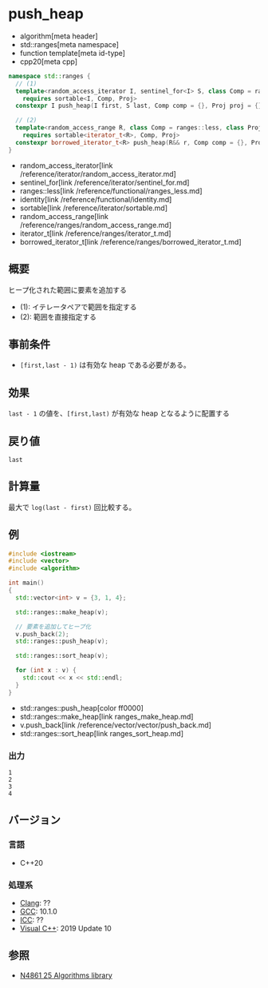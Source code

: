 # push_heap
* algorithm[meta header]
* std::ranges[meta namespace]
* function template[meta id-type]
* cpp20[meta cpp]

```cpp
namespace std::ranges {
  // (1)
  template<random_access_iterator I, sentinel_for<I> S, class Comp = ranges::less, class Proj = identity>
    requires sortable<I, Comp, Proj>
  constexpr I push_heap(I first, S last, Comp comp = {}, Proj proj = {});

  // (2)
  template<random_access_range R, class Comp = ranges::less, class Proj = identity>
    requires sortable<iterator_t<R>, Comp, Proj>
  constexpr borrowed_iterator_t<R> push_heap(R&& r, Comp comp = {}, Proj proj = {});
}
```
* random_access_iterator[link /reference/iterator/random_access_iterator.md]
* sentinel_for[link /reference/iterator/sentinel_for.md]
* ranges::less[link /reference/functional/ranges_less.md]
* identity[link /reference/functional/identity.md]
* sortable[link /reference/iterator/sortable.md]
* random_access_range[link /reference/ranges/random_access_range.md]
* iterator_t[link /reference/ranges/iterator_t.md]
* borrowed_iterator_t[link /reference/ranges/borrowed_iterator_t.md]

## 概要
ヒープ化された範囲に要素を追加する

* (1): イテレータペアで範囲を指定する
* (2): 範囲を直接指定する


## 事前条件
- `[first,last - 1)` は有効な heap である必要がある。


## 効果
`last - 1` の値を、`[first,last)` が有効な heap となるように配置する


## 戻り値
`last`


## 計算量
最大で `log(last - first)` 回比較する。


## 例
```cpp example
#include <iostream>
#include <vector>
#include <algorithm>

int main()
{
  std::vector<int> v = {3, 1, 4};

  std::ranges::make_heap(v);

  // 要素を追加してヒープ化
  v.push_back(2);
  std::ranges::push_heap(v);

  std::ranges::sort_heap(v);

  for (int x : v) {
    std::cout << x << std::endl;
  }
}
```
* std::ranges::push_heap[color ff0000]
* std::ranges::make_heap[link ranges_make_heap.md]
* v.push_back[link /reference/vector/vector/push_back.md]
* std::ranges::sort_heap[link ranges_sort_heap.md]

### 出力
```
1
2
3
4
```

## バージョン
### 言語
- C++20

### 処理系
- [Clang](/implementation.md#clang): ??
- [GCC](/implementation.md#gcc): 10.1.0
- [ICC](/implementation.md#icc): ??
- [Visual C++](/implementation.md#visual_cpp): 2019 Update 10

## 参照
- [N4861 25 Algorithms library](https://timsong-cpp.github.io/cppwp/n4861/algorithms)
